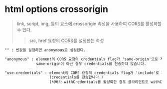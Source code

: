 # html options crossorigin

> link, script, img, 등의 요소에 crossorigin 속성을 사용하여 CORS를 활성화할 수 있다.
>
> > src, href 요청의 CORS를 설정한는 속성

```txt
"" : 빈값을 설정하면 anonymous로 설정된다.

"anonymous" : element의 CORS 요청의 credentials flag가 'same-origin'으로 지정됩니다.
              same-origin이 아닌 경우 credentials를 전송하지 않습니다.

"use-credentials" : element의 CORS 요청의 credentials flag가 'include'로 지정됩니다.
                    (credentials를 전송합니다.)
                    (서버가 withCredentials를 활성화한 경우 클라이언트도 withCredentials를 활성화해야합니다.)
```
